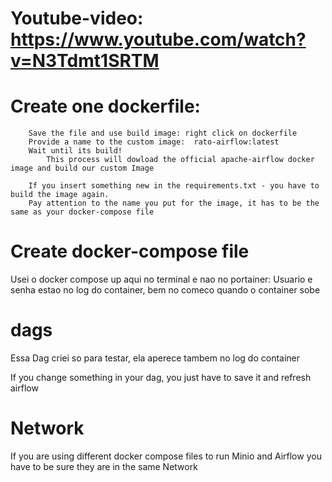# Youtube-video:   https://www.youtube.com/watch?v=N3Tdmt1SRTM




# Create one dockerfile: 
        Save the file and use build image: right click on dockerfile
        Provide a name to the custom image:  rato-airflow:latest
        Wait until its build!
            This process will dowload the official apache-airflow docker image and build our custom Image
        
        If you insert something new in the requirements.txt - you have to build the image again.
        Pay attention to the name you put for the image, it has to be the same as your docker-compose file



# Create docker-compose file
   Usei o docker compose up aqui no terminal e nao no portainer:
   Usuario e senha estao no log do container, bem no comeco quando o container sobe

# dags
 Essa Dag criei so para testar, ela aperece tambem no log do container

 If you change something in your dag, you just have to save it and refresh airflow


 # Network

   If you are using different docker compose files to run Minio and Airflow you have to be sure they are in the same Network
 



